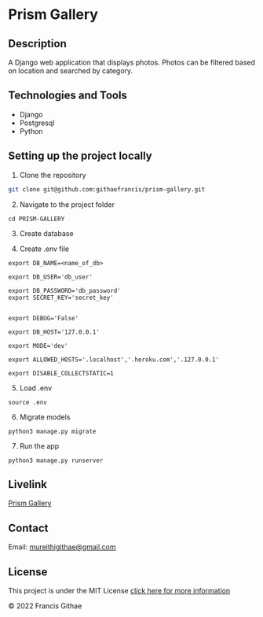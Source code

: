 # Prism Gallery

## Description 

A Django web application that displays photos. Photos can be filtered based on location and searched by category.

## Technologies and Tools

- Django
- Postgresql
- Python


## Setting up the project locally

1. Clone the repository
```bash
git clone git@github.com:githaefrancis/prism-gallery.git
```

2. Navigate to the project folder
```
cd PRISM-GALLERY
```

3. Create database

4. Create .env file

```
export DB_NAME=<name_of_db>

export DB_USER='db_user'

export DB_PASSWORD='db_password'
export SECRET_KEY='secret_key'


export DEBUG='False'

export DB_HOST='127.0.0.1'

export MODE='dev'

export ALLOWED_HOSTS='.localhost','.heroku.com','.127.0.0.1'

export DISABLE_COLLECTSTATIC=1

```

5. Load .env

```
source .env

```

6. Migrate models

```
python3 manage.py migrate
```

7. Run the app

```
python3 manage.py runserver

```



## Livelink

[Prism Gallery](https://prism-gallery.herokuapp.com/)

## Contact

Email: mureithigithae@gmail.com

## License

This project is under the MIT License [click here for more information](LICENSE)

&copy; 2022 Francis Githae